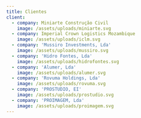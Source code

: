 ```yaml
---
title: Clientes
client:
  - company: Miniarte Construção Civil
    image: /assets/uploads/miniarte.svg
  - company: Imperial Crown Logistics Mozambique
    image: /assets/uploads/iclm.svg
  - company: 'Mussiro Investments, Lda'
    image: /assets/uploads/mussiro.svg
  - company: 'Hidro Fontes, Lda'
    image: /assets/uploads/hidrofontes.svg
  - company: 'Alumer, Lda'
    image: /assets/uploads/alumer.svg
  - company: 'Rovuma Holdings, Lda'
    image: /assets/uploads/rovuma.svg
  - company: 'PROSTUDIO, EI'
    image: /assets/uploads/prostudio.svg
  - company: 'PROIMAGEM, Lda'
    image: /assets/uploads/proimagem.svg
---
```


